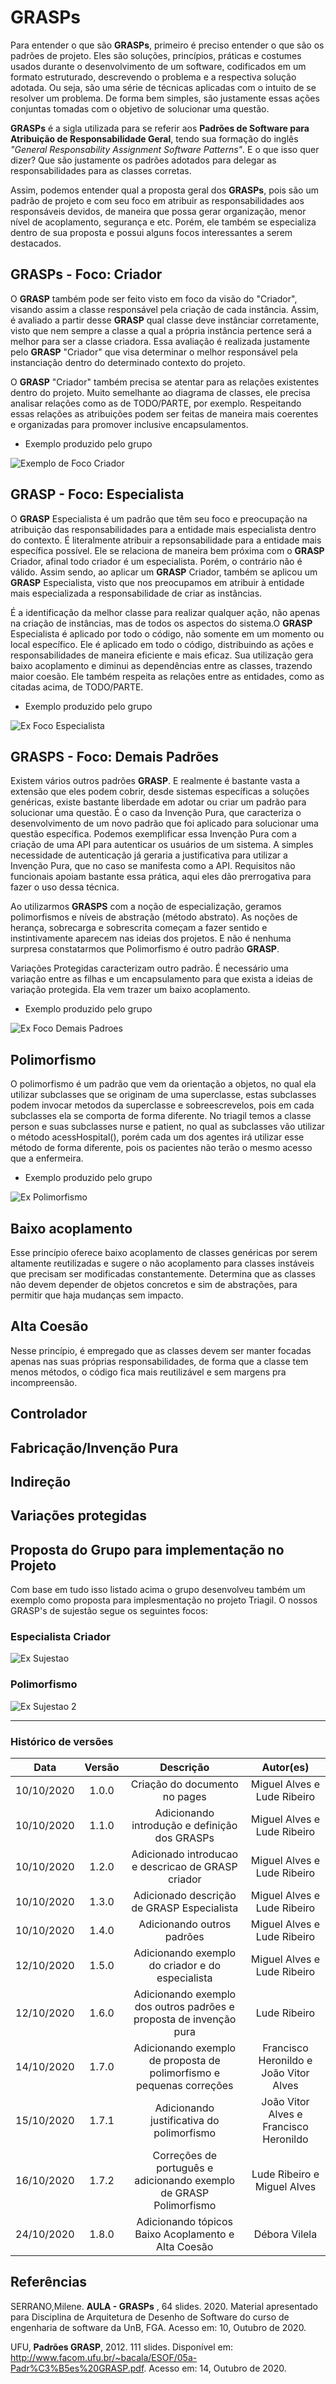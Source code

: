# GRASPs

Para entender o que são **GRASPs**, primeiro é preciso entender o que são os padrões de projeto. Eles são soluções, princípios, práticas e costumes usados durante o desenvolvimento de um software, codificados em um formato estruturado, descrevendo o problema e a respectiva solução adotada. Ou seja, são uma série de técnicas aplicadas com o intuito de se resolver um problema. De forma bem simples, são justamente essas ações conjuntas tomadas com o objetivo de solucionar uma questão.

**GRASPs** é a sigla utilizada para se referir aos **Padrões de Software para Atribuição de Responsabilidade Geral**, tendo sua formação do inglês _"General Responsability Assignment Software Patterns"_. E o que isso quer dizer? Que são justamente os padrões adotados para delegar as responsabilidades para as classes corretas.

Assim, podemos entender qual a proposta geral dos **GRASPs**, pois são um padrão de projeto e com seu foco em atribuir as responsabilidades aos responsáveis devidos, de maneira que possa gerar organização, menor nível de acoplamento, segurança e etc. Porém, ele também se especializa dentro de sua proposta e possui alguns focos interessantes a serem destacados.

## GRASPs - Foco: Criador

O **GRASP** também pode ser feito visto em foco da visão do "Criador", visando assim a classe responsável pela criação de cada instância. Assim, é avaliado a partir desse **GRASP** qual classe deve instânciar corretamente, visto que nem sempre a classe a qual a própria instância pertence será a melhor para ser a classe criadora. Essa avaliação é realizada justamente pelo **GRASP** "Criador" que visa determinar o melhor responsável pela instanciação dentro do determinado contexto do projeto.

O **GRASP** "Criador" também precisa se atentar para as relações existentes dentro do projeto. Muito semelhante ao diagrama de classes, ele precisa analisar relações como as de TODO/PARTE, por exemplo. Respeitando essas relações as atribuições podem ser feitas de maneira mais coerentes e organizadas para promover inclusive encapsulamentos.

- Exemplo produzido pelo grupo

![Exemplo de Foco Criador](https://i.imgur.com/9OAL8bl.png)

## GRASP - Foco: Especialista

O **GRASP** Especialista é um padrão que têm seu foco e preocupação na atribuição das responsabilidades para a entidade mais especialista dentro do contexto. É literalmente atribuir a repsonsabilidade para a entidade mais específica possível. Ele se relaciona de maneira bem próxima com o **GRASP** Criador, afinal todo criador é um especialista. Porém, o contrário não é válido. Assim sendo, ao aplicar um **GRASP** Criador, também se aplicou um **GRASP** Especialista, visto que nos preocupamos em atribuir à entidade mais especializada a responsabilidade de criar as instâncias.

É a identificação da melhor classe para realizar qualquer ação, não apenas na criação de instâncias, mas de todos os aspectos do sistema.O **GRASP** Especialista é aplicado por todo o código, não somente em um momento ou local específico. Ele é aplicado em todo o código, distribuindo as ações e responsabilidades de maneira eficiente e mais eficaz. Sua utilização gera baixo acoplamento e diminui as dependências entre as classes, trazendo maior coesão. Ele também respeita as relações entre as entidades, como as citadas acima, de TODO/PARTE.

- Exemplo produzido pelo grupo

![Ex Foco Especialista](https://i.imgur.com/RibLzLO.png)

## GRASPS - Foco: Demais Padrões

Existem vários outros padrões **GRASP**. E realmente é bastante vasta a extensão que eles podem cobrir, desde sistemas específicas a soluções genéricas, existe bastante liberdade em adotar ou criar um padrão para solucionar uma questão. É o caso da Invenção Pura, que caracteriza o desenvolvimento de um novo padrão que foi aplicado para solucionar uma questão específica. Podemos exemplificar essa Invenção Pura com a criação de uma API para autenticar os usuários de um sistema. A simples necessidade de autenticação já geraria a justificativa para utilizar a Invenção Pura, que no caso se manifesta como a API. Requisitos não funcionais apoiam bastante essa prática, aqui eles dão prerrogativa para fazer o uso dessa técnica.

Ao utilizarmos **GRASPS** com a noção de especialização, geramos polimorfismos e níveis de abstração (método abstrato). As noções de herança, sobrecarga e sobrescrita começam a fazer sentido e instintivamente aparecem nas ideias dos projetos. E não é nenhuma surpresa constatarmos que Polimorfismo é outro padrão **GRASP**.

Variações Protegidas caracterizam outro padrão. É necessário uma variação entre as filhas e um encapsulamento para que exista a ideias de variação protegida. Ela vem trazer um baixo acoplamento.

- Exemplo produzido pelo grupo

![Ex Foco Demais Padroes](https://i.imgur.com/Cew2QcP.png)

## Polimorfismo

O polimorfismo é um padrão que vem da orientação a objetos, no qual ela utilizar subclasses que se originam de uma superclasse, estas subclasses podem invocar metodos da superclasse e sobreescrevelos, pois em cada subclasses ela se comporta de forma diferente. No triagil temos a classe person e suas subclasses nurse e patient, no qual as subclasses vão utilizar o método acessHospital(), porém cada um dos agentes irá utilizar esse método de forma diferente, pois os pacientes não terão o mesmo acesso que a enfermeira.

- Exemplo produzido pelo grupo

![Ex Polimorfismo](https://imgur.com/933Wovj.png)

## Baixo acoplamento 

Esse princípio oferece baixo acoplamento de classes genéricas por serem altamente reutilizadas e sugere o não acoplamento para classes instáveis que precisam ser modificadas constantemente.  Determina que as classes não devem depender de objetos concretos e sim de abstrações, para permitir que haja mudanças sem impacto. 

## Alta Coesão

Nesse princípio, é empregado que as classes devem ser manter focadas apenas nas suas próprias responsabilidades, de forma que a classe tem menos métodos, o código fica mais reutilizável e sem margens pra incompreensão.

## Controlador

## Fabricação/Invenção Pura

## Indireção

## Variações protegidas

## Proposta do Grupo para implementação no Projeto

Com base em tudo isso listado acima o grupo desenvolveu também um exemplo como proposta para implesmentação no projeto Triagil. O nossos GRASP's de sujestão segue os seguintes focos:

### Especialista Criador

![Ex Sujestao](https://i.imgur.com/Cew2QcP.png)

### Polimorfismo

![Ex Sujestao 2](https://i.imgur.com/fu8HRCl.png)

---


### Histórico de versões

|Data|Versão|Descrição|Autor(es)|
|:--:|:----:|:-------:|:-------:|
| 10/10/2020 | 1.0.0 | Criação do documento no pages | Miguel Alves e Lude Ribeiro |
| 10/10/2020 | 1.1.0 | Adicionando introdução e definição dos GRASPs | Miguel Alves e Lude Ribeiro |
| 10/10/2020 | 1.2.0 | Adicionado introducao e descricao de GRASP criador |  Miguel Alves e Lude Ribeiro |
| 10/10/2020 | 1.3.0 | Adicionado descrição de GRASP Especialista |  Miguel Alves e Lude Ribeiro |
| 10/10/2020 | 1.4.0 | Adicionando outros padrões | Miguel Alves e Lude Ribeiro |
| 12/10/2020 | 1.5.0 | Adicionando exemplo do criador e do especialista | Miguel Alves e Lude Ribeiro |
| 12/10/2020 | 1.6.0 | Adicionando exemplo dos outros padrões e proposta de invenção pura | Lude Ribeiro |
| 14/10/2020 | 1.7.0 | Adicionando exemplo de proposta de polimorfismo e pequenas correções | Francisco Heronildo e João Vitor Alves |
| 15/10/2020 | 1.7.1 | Adicionando justificativa do polimorfismo | João Vitor Alves e  Francisco Heronildo |
| 16/10/2020 | 1.7.2 | Correções de português e adicionando exemplo de GRASP Polimorfismo | Lude Ribeiro e Miguel Alves |
| 24/10/2020 | 1.8.0 | Adicionando tópicos Baixo Acoplamento e Alta Coesão | Débora Vilela | 

## Referências

SERRANO,Milene. **AULA - GRASPs** , 64 slides. 2020. Material apresentado para Disciplina de Arquitetura de Desenho de Software do curso de engenharia de software da UnB, FGA. Acesso em: 10, Outubro de 2020.

UFU, **Padrões GRASP**, 2012. 111 slides. Disponível em: <http://www.facom.ufu.br/~bacala/ESOF/05a-Padr%C3%B5es%20GRASP.pdf>. Acesso em: 14, Outubro de 2020.
